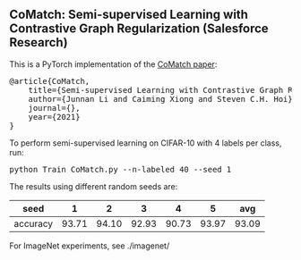 ## CoMatch: Semi-supervised Learning with Contrastive Graph Regularization (Salesforce Research)

This is a PyTorch implementation of the <a href="https://openreview.net/forum?id=KmykpuSrjcq">CoMatch paper</a>:
<pre>
@article{CoMatch,
	title={Semi-supervised Learning with Contrastive Graph Regularization},
	author={Junnan Li and Caiming Xiong and Steven C.H. Hoi},
	journal={},
	year={2021}
}</pre>

To perform semi-supervised learning on CIFAR-10 with 4 labels per class, run:
<pre>python Train_CoMatch.py --n-labeled 40 --seed 1 </pre> 

The results using different random seeds are:

seed| 1 | 2 | 3 | 4 | 5 | avg 
--- | --- | --- | --- | --- | --- | --- 
accuracy|93.71|94.10|92.93|90.73|93.97|93.09

For ImageNet experiments, see ./imagenet/

